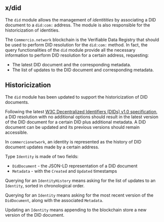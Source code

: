 ## x/did

The `did` module allows the management of _identitities_ by associating a 
DID document to a `did:com:` address.
The module is also responsible for the historicization of identities.

The `Commercio.network` blockchain is the Verifiable Data Registry that should be used to perform DID resolution for the `did:com:` method.
In fact, the query functionalities of the `did` module provide all the necessary information to perform DID resolution for a certain address, requesting:
- The latest DID document and the corresponding metadata.
- The list of updates to the DID document and corresponding metadata.


## Historicization 

The `did` module has been updated to support the historicization of DID documents.

Following the latest [W3C Decentralized Identifiers (DIDs) v1.0 specification](https://www.w3.org/TR/2021/PR-did-core-20210803/), a DID resolution with no additional options should result in the latest version of the DID document for a certain DID plus additional metadata.
A DID document can be updated and its previous versions should remain accessible.

In `commercionetwork`, an identity is represented as the history of DID document updates made by a certain address.

Type `Identity` is made of two fields: 
- `DidDocument` - the JSON-LD representation of a DID document
- `Metadata` - with the `Created` and `Updated` timestamps

Querying for an `IdentityHistory` means asking for the list of updates to an `Identity`, sorted in chronological order.

Querying for an `Identity` means asking for the most recent version of the `DidDocument`, along with the associated `Metadata`.

Updating an `Identity` means appending to the blockchain store a new version of the DID document.

<!---
This operation uses the block time (guaranteed to be deterministic and always increasing) to populate the `Updated` field of `Metadata`. This timestamp is also used to populate the `Created` field, but only for the first version of the `Identity`.
Cosmos SDK store considerations:
- The key for storing an `Identity` is parameterized with the `ID` field of `DidDocument` (a `did:com:` address) and the `Updated` field of `Metadata` (timestamp). 
- The resulting key will look like the following. `did:identities:[address]:[updated]:`
- Since the value used for the `Updated` field is a timestamp guaranteed to be always increasing, then a store iterator with prefix `did:identities:[address]:` will retrieve values in ascending update order.
- For the same reason, the last value obtained by the same iterator will be the last identity appended to the store. Cosmos SDK allows to obtain a `ReverseIterator` returning values in the opposite order and therefore its first value will be the last updated identity.
- For a certain address only one update per block will persist, as a consequence of using the block time in the key.
--->